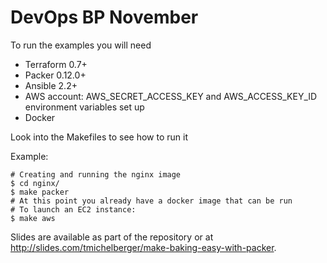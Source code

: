 # DevOps BP November

To run the examples you will need

* Terraform 0.7+
* Packer 0.12.0+
* Ansible 2.2+
* AWS account: AWS_SECRET_ACCESS_KEY and AWS_ACCESS_KEY_ID environment variables set up
* Docker

Look into the Makefiles to see how to run it

Example:

    # Creating and running the nginx image
    $ cd nginx/
    $ make packer
    # At this point you already have a docker image that can be run
    # To launch an EC2 instance:
    $ make aws

Slides are available as part of the repository or at http://slides.com/tmichelberger/make-baking-easy-with-packer.
